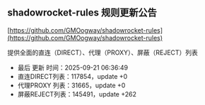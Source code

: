 ## shadowrocket-rules 规则更新公告

[https://github.com/GMOogway/shadowrocket-rules](https://github.com/GMOogway/shadowrocket-rules)

提供全面的直连（DIRECT）、代理（PROXY）、屏蔽（REJECT）列表
- 最后 更新 时间：2025-09-21 06:36:49
- 直连DIRECT列表：117854，update +0
- 代理PROXY 列表：31665，update +0
- 屏蔽REJECT列表：145491，update +262